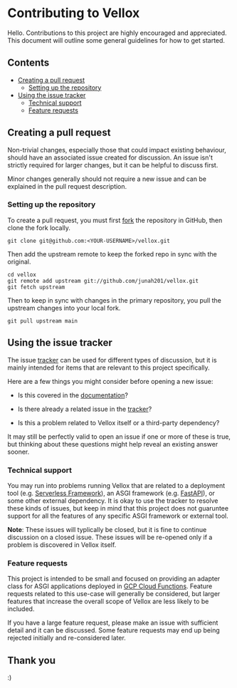 # Contributing to Vellox

Hello. Contributions to this project are highly encouraged and appreciated. This document will outline some general guidelines for how to get started.

## Contents

- [Creating a pull request](#creating-a-pull-request)
    * [Setting up the repository](#setting-up-the-repository)
- [Using the issue tracker](#using-the-issue-tracker)
    * [Technical support](#technical-support)
    * [Feature requests](#feature-requests)

## Creating a pull request

Non-trivial changes, especially those that could impact existing behaviour, should have an associated issue created for discussion. An issue isn't strictly required for larger changes, but it can be helpful to discuss first.

Minor changes generally should not require a new issue and can be explained in the pull request description.

### Setting up the repository

To create a pull request, you must first [fork](https://docs.github.com/en/free-pro-team@latest/github/collaborating-with-issues-and-pull-requests/about-forks) the repository in GitHub, then clone the fork locally.

```shell
git clone git@github.com:<YOUR-USERNAME>/vellox.git
```

Then add the upstream remote to keep the forked repo in sync with the original.

```shell
cd vellox
git remote add upstream git://github.com/junah201/vellox.git
git fetch upstream
```

Then to keep in sync with changes in the primary repository, you pull the upstream changes into your local fork.

```shell
git pull upstream main
```

## Using the issue tracker

The issue [tracker](https://github.com/junah201/vellox/issues) can be used for different types of discussion, but it is mainly intended for items that are relevant to this project specifically.

Here are a few things you might consider before opening a new issue:

- Is this covered in the [documentation](https://vellox.junah.dev)?

- Is there already a related issue in the [tracker](https://github.com/junah201/vellox/issues)?

- Is this a problem related to Vellox itself or a third-party dependency?

It may still be perfectly valid to open an issue if one or more of these is true, but thinking about these questions might help reveal an existing answer sooner.

### Technical support

You may run into problems running Vellox that are related to a deployment tool (e.g. [Serverless Framework](https://www.serverless.com)), an ASGI framework (e.g. [FastAPI](https://fastapi.tiangolo.com/)), or some other external dependency. It is okay to use the tracker to resolve these kinds of issues, but keep in mind that this project does not guaruntee support for all the features of any specific ASGI framework or external tool.

**Note**: These issues will typlically be closed, but it is fine to continue discussion on a closed issue. These issues will be re-opened only if a problem is discovered in Vellox itself.

### Feature requests

This project is intended to be small and focused on providing an adapter class for ASGI applications deployed in [GCP Cloud Functions](https://cloud.google.com/functions). Feature requests related to this use-case will generally be considered, but larger features that increase the overall scope of Vellox are less likely to be included.

If you have a large feature request, please make an issue with sufficient detail and it can be discussed. Some feature requests may end up being rejected initially and re-considered later.

## Thank you

:)